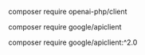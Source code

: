 

composer require openai-php/client

composer require google/apiclient

composer require google/apiclient:^2.0


